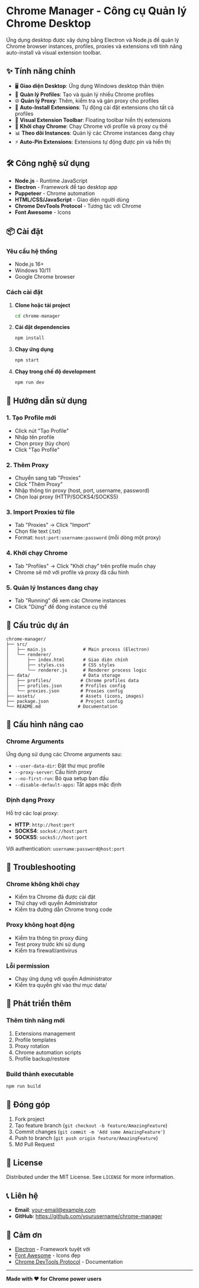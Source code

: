 # Chrome Manager - Công cụ Quản lý Chrome Desktop

Ứng dụng desktop được xây dựng bằng Electron và Node.js để quản lý Chrome browser instances, profiles, proxies và extensions với tính năng auto-install và visual extension toolbar.

## ✨ Tính năng chính

- 🖥️ **Giao diện Desktop**: Ứng dụng Windows desktop thân thiện
- 👤 **Quản lý Profiles**: Tạo và quản lý nhiều Chrome profiles
- 🌐 **Quản lý Proxy**: Thêm, kiểm tra và gán proxy cho profiles
- 🧩 **Auto-Install Extensions**: Tự động cài đặt extensions cho tất cả profiles
- 📌 **Visual Extension Toolbar**: Floating toolbar hiển thị extensions
- 🚀 **Khởi chạy Chrome**: Chạy Chrome với profile và proxy cụ thể
- 📊 **Theo dõi Instances**: Quản lý các Chrome instances đang chạy
- ⚡ **Auto-Pin Extensions**: Extensions tự động được pin và hiển thị

## 🛠️ Công nghệ sử dụng

- **Node.js** - Runtime JavaScript
- **Electron** - Framework để tạo desktop app
- **Puppeteer** - Chrome automation
- **HTML/CSS/JavaScript** - Giao diện người dùng
- **Chrome DevTools Protocol** - Tương tác với Chrome
- **Font Awesome** - Icons

## 📦 Cài đặt

### Yêu cầu hệ thống
- Node.js 16+ 
- Windows 10/11
- Google Chrome browser

### Cách cài đặt

1. **Clone hoặc tải project**
   ```bash
   cd chrome-manager
   ```

2. **Cài đặt dependencies**
   ```bash
   npm install
   ```

3. **Chạy ứng dụng**
   ```bash
   npm start
   ```

4. **Chạy trong chế độ development**
   ```bash
   npm run dev
   ```

## 🚀 Hướng dẫn sử dụng

### 1. Tạo Profile mới
- Click nút "Tạo Profile" 
- Nhập tên profile
- Chọn proxy (tùy chọn)
- Click "Tạo Profile"

### 2. Thêm Proxy
- Chuyển sang tab "Proxies"
- Click "Thêm Proxy"
- Nhập thông tin proxy (host, port, username, password)
- Chọn loại proxy (HTTP/SOCKS4/SOCKS5)

### 3. Import Proxies từ file
- Tab "Proxies" → Click "Import"
- Chọn file text (.txt) 
- Format: `host:port:username:password` (mỗi dòng một proxy)

### 4. Khởi chạy Chrome
- Tab "Profiles" → Click "Khởi chạy" trên profile muốn chạy
- Chrome sẽ mở với profile và proxy đã cấu hình

### 5. Quản lý Instances đang chạy
- Tab "Running" để xem các Chrome instances
- Click "Dừng" để đóng instance cụ thể

## 📁 Cấu trúc dự án

```
chrome-manager/
├── src/
│   ├── main.js              # Main process (Electron)
│   └── renderer/
│       ├── index.html       # Giao diện chính
│       ├── styles.css       # CSS styles
│       └── renderer.js      # Renderer process logic
├── data/                    # Data storage
│   ├── profiles/           # Chrome profiles data
│   ├── profiles.json       # Profiles config
│   └── proxies.json        # Proxies config
├── assets/                 # Assets (icons, images)
├── package.json            # Project config
└── README.md              # Documentation
```

## 🔧 Cấu hình nâng cao

### Chrome Arguments
Ứng dụng sử dụng các Chrome arguments sau:
- `--user-data-dir`: Đặt thư mục profile
- `--proxy-server`: Cấu hình proxy
- `--no-first-run`: Bỏ qua setup ban đầu
- `--disable-default-apps`: Tắt apps mặc định

### Định dạng Proxy
Hỗ trợ các loại proxy:
- **HTTP**: `http://host:port`
- **SOCKS4**: `socks4://host:port` 
- **SOCKS5**: `socks5://host:port`

Với authentication: `username:password@host:port`

## 🐛 Troubleshooting

### Chrome không khởi chạy
- Kiểm tra Chrome đã được cài đặt
- Thử chạy với quyền Administrator
- Kiểm tra đường dẫn Chrome trong code

### Proxy không hoạt động
- Kiểm tra thông tin proxy đúng
- Test proxy trước khi sử dụng
- Kiểm tra firewall/antivirus

### Lỗi permission
- Chạy ứng dụng với quyền Administrator
- Kiểm tra quyền ghi vào thư mục data/

## 📝 Phát triển thêm

### Thêm tính năng mới
1. Extensions management
2. Profile templates
3. Proxy rotation
4. Chrome automation scripts
5. Profile backup/restore

### Build thành executable
```bash
npm run build
```

## 🤝 Đóng góp

1. Fork project
2. Tạo feature branch (`git checkout -b feature/AmazingFeature`)
3. Commit changes (`git commit -m 'Add some AmazingFeature'`)
4. Push to branch (`git push origin feature/AmazingFeature`)
5. Mở Pull Request

## 📄 License

Distributed under the MIT License. See `LICENSE` for more information.

## 📞 Liên hệ

- **Email**: your-email@example.com
- **GitHub**: https://github.com/yourusername/chrome-manager

## 🙏 Cảm ơn

- [Electron](https://electronjs.org/) - Framework tuyệt vời
- [Font Awesome](https://fontawesome.com/) - Icons đẹp
- [Chrome DevTools Protocol](https://chromedevtools.github.io/devtools-protocol/) - Documentation

---

**Made with ❤️ for Chrome power users**
